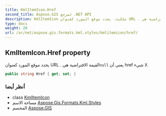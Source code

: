```yaml
---
title: KmlItemIcon.Href
second_title: Aspose.GIS لمرجع .NET API
description: KmlItemIcon ملكية. يحدد موقع المورد كعنوان URL . القيمة الافتراضية هيnull يعني أن href لا شيء.
type: docs
weight: 20
url: /ar/net/aspose.gis.formats.kml.styles/kmlitemicon/href/
---
```

## KmlItemIcon.Href property

يحدد موقع المورد كعنوان URL . القيمة الافتراضية هي`null` يعني أن href لا شيء.

```csharp
public string Href { get; set; }
```

### أنظر أيضا

* class [KmlItemIcon](../)
* مساحة الاسم [Aspose.Gis.Formats.Kml.Styles](../../kmlitemicon/)
* المجسم [Aspose.GIS](../../../)


